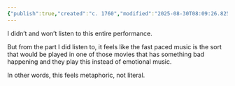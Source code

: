 ```yaml
---
{"publish":true,"created":"c. 1760","modified":"2025-08-30T08:09:26.825+05:30","cssclasses":""}
---
```



I didn’t and won’t listen to this entire performance.

But from the part I did listen to, it feels like the fast paced music is the sort that would be played in one of those movies that has something bad happening and they play this instead of emotional music.

In other words, this feels metaphoric, not literal.

